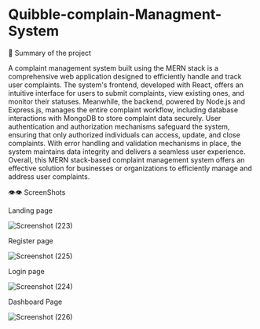 # Quibble-complain-Managment-System

🤡 Summary of the project 

A complaint management system built using the MERN stack is a comprehensive web application designed to efficiently handle and track user complaints. The system's frontend, developed with React, offers an intuitive interface for users to submit complaints, view existing ones, and monitor their statuses. Meanwhile, the backend, powered by Node.js and Express.js, manages the entire complaint workflow, including database interactions with MongoDB to store complaint data securely. User authentication and authorization mechanisms safeguard the system, ensuring that only authorized individuals can access, update, and close complaints. With error handling and validation mechanisms in place, the system maintains data integrity and delivers a seamless user experience. Overall, this MERN stack-based complaint management system offers an effective solution for businesses or organizations to efficiently manage and address user complaints.


👁️👁️ ScreenShots 

Landing page

![Screenshot (223)](https://github.com/chandakpayal/Quibble-complain-Managment-System/assets/97383512/3807dd58-0924-4435-9fd4-9d6a7097d9f9)

Register page 

![Screenshot (225)](https://github.com/chandakpayal/Quibble-complain-Managment-System/assets/97383512/01f0ad6e-5e82-444c-986b-2761748f1dff)

Login page 

![Screenshot (224)](https://github.com/chandakpayal/Quibble-complain-Managment-System/assets/97383512/cf6ba1fa-4bf9-428b-bef8-b5306c21abd1)

Dashboard Page


![Screenshot (226)](https://github.com/chandakpayal/Quibble-complain-Managment-System/assets/97383512/0e96eb89-f1a3-4ded-876e-b6bde899ac45)
